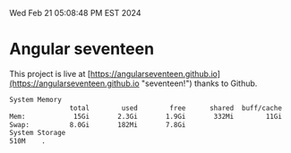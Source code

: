 Wed Feb 21 05:08:48 PM EST 2024

# Angular seventeen


This project is live at [https://angularseventeen.github.io](https://angularseventeen.github.io "seventeen!") thanks to Github.

```bash
System Memory
               total        used        free      shared  buff/cache   available
Mem:            15Gi       2.3Gi       1.9Gi       332Mi        11Gi        12Gi
Swap:          8.0Gi       182Mi       7.8Gi
System Storage
510M	.
```
```bash
